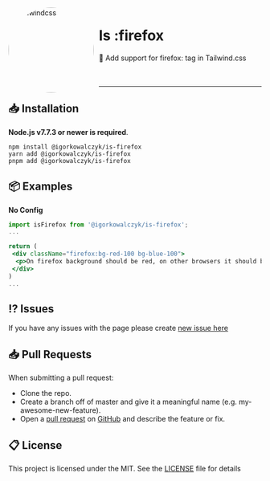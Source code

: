 <img width="170" height="170" align="left" style="float: left; margin: 0 10px 0 0; border-radius: 50%;" alt="Tailwindcss" src="https://raw.githubusercontent.com/IgorKowalczyk/is-firefox/main/src/images/logo.svg">

# Is :firefox

🦊 Add support for firefox: tag in Tailwind.css
<br><br><br>

---

## 📥 Installation

**Node.js v7.7.3 or newer is required**.

```
npm install @igorkowalczyk/is-firefox
yarn add @igorkowalczyk/is-firefox
pnpm add @igorkowalczyk/is-firefox
```

## 📦 Examples

**No Config**

```jsx
import isFirefox from '@igorkowalczyk/is-firefox';
...

return (
 <div className="firefox:bg-red-100 bg-blue-100">
  <p>On firefox background should be red, on other browsers it should be blue</p>
 </div>
)
...

```

## ⁉️ Issues

If you have any issues with the page please create [new issue here](https://github.com/igorkowalczyk/is-firefox/issues)

## 📥 Pull Requests

When submitting a pull request:

- Clone the repo.
- Create a branch off of master and give it a meaningful name (e.g. my-awesome-new-feature).
- Open a [pull request](https://github.com/igorkowalczyk/is-firefox/pulls) on [GitHub](https://github.com) and describe the feature or fix.

## 📋 License

This project is licensed under the MIT. See the [LICENSE](https://github.com/igorkowalczyk/is-firefox/blob/master/license.md) file for details

